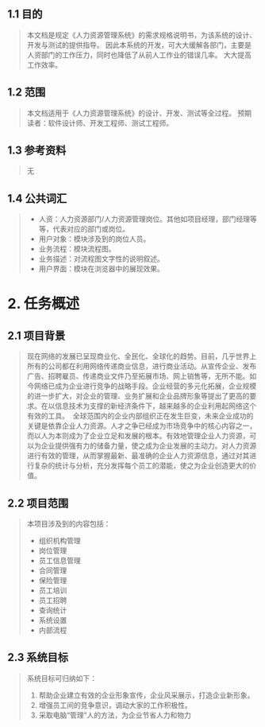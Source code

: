 ## 1.1 目的

> 本文档是规定《人力资源管理系统》的需求规格说明书，为该系统的设计、开发与测试的提供指导。
因此本系统的开发，可大大缓解各部门，主要是人资部门的工作压力，同时也降低了从前人工作业的错误几率。 大大提高工作效率。
## 1.2 范围
> 本文档适用于《人力资源管理系统》的设计、开发、测试等全过程。
预期读者：软件设计师、开发工程师、测试工程师。

## 1.3 参考资料
> 无

## 1.4 公共词汇
> - 人资：人力资源部门/人力资源管理岗位。其他如项目经理，部门经理等等，代表对应的部门或岗位。
> - 用户对象：模块涉及到的岗位人员。
> - 业务流程：模块流程图。
> - 业务描述：对流程图文字性的说明叙述。
> - 用户界面：模块在浏览器中的展现效果。

# 2. 任务概述
## 2.1 项目背景
>现在网络的发展已呈现商业化、全民化、全球化的趋势。目前，几乎世界上所有的公司都在利用网络传递商业信息，进行商业活动。从宣传企业、发布广告、招聘雇员、传递商业文件乃至拓展市场、网上销售等，无所不能。如今网络已成为企业进行竞争的战略手段。企业经营的多元化拓展，企业规模的进一步扩大，对企业的管理、业务扩展和企业品牌形象等提出了更高的要求。在以信息技术为支撑的新经济条件下，越来越多的企业利用起网络这个有效的工具。 
全球范围内的企业内部组织正在发生巨变，未来企业成功的关键是依靠企业人力资源。人才之争已经成为市场竞争中的核心内容之一，而以人为本则成为了企业立足和发展的根本。有效地管理企业人力资源，可以为企业提供强有力的储备力量，使之成为企业发展的主动力。对人力资源进行有效的管理，从而掌握最新、最准确的企业人力资源信息，通过对其进行复杂的统计与分析，充分发挥每个员工的潜能，使之为企业创造更大的价值。
## 2.2 项目范围
> 本项目涉及到的内容包括：
> - 组织机构管理
> - 岗位管理
> - 员工信息管理
> - 合同管理
> - 保险管理
> - 员工培训
> - 员工招聘
> - 查询统计
> - 系统设置
> - 内部流程

## 2.3 系统目标
> 系统目标可归纳如下：
> 1. 帮助企业建立有效的企业形象宣传，企业风采展示，打造企业新形象。
> 2. 增强员工间的竞争意识，调动大家的工作积极性。
> 3. 采取电脑“管理”人的方法，为企业节省人力和物力

